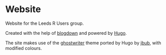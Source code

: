 # Website
Website for the Leeds R Users group.
  
Created with the help of [blogdown](https://bookdown.org/yihui/blogdown/) and powered by [Hugo](https://gohugo.io/).
  
The site makes use of the [ghostwriter](https://github.com/roryg/ghostwriter) theme ported by Hugo by [jbub](https://github.com/jbub), with modified colours.
